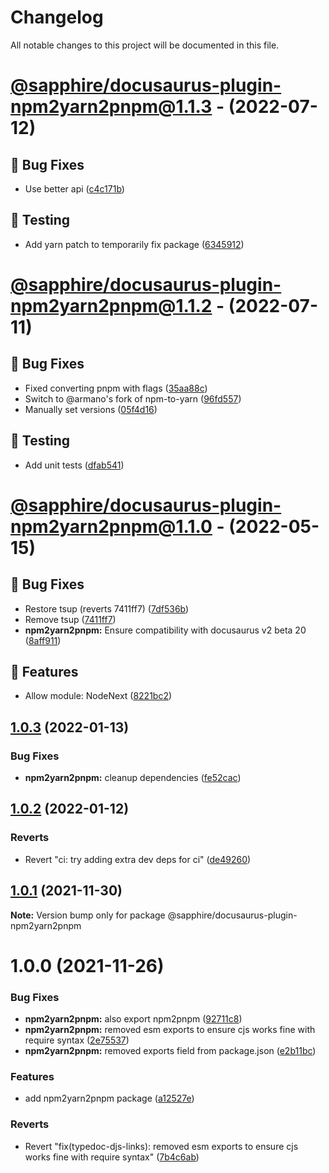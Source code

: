 # Changelog

All notable changes to this project will be documented in this file.

# [@sapphire/docusaurus-plugin-npm2yarn2pnpm@1.1.3](https://github.com/sapphiredev/documentation-plugins/compare/@sapphire/docusaurus-plugin-npm2yarn2pnpm@1.1.2...@sapphire/docusaurus-plugin-npm2yarn2pnpm@1.1.3) - (2022-07-12)

## 🐛 Bug Fixes

- Use better api ([c4c171b](https://github.com/sapphiredev/documentation-plugins/commit/c4c171b566a9522db57e0c57d80d76ca75243fdf))

## 🧪 Testing

- Add yarn patch to temporarily fix package ([6345912](https://github.com/sapphiredev/documentation-plugins/commit/63459128ce6b8a846525160da4084c302e4225dc))

# [@sapphire/docusaurus-plugin-npm2yarn2pnpm@1.1.2](https://github.com/sapphiredev/documentation-plugins/compare/@sapphire/docusaurus-plugin-npm2yarn2pnpm@1.1.0...@sapphire/docusaurus-plugin-npm2yarn2pnpm@1.1.2) - (2022-07-11)

## 🐛 Bug Fixes

- Fixed converting pnpm with flags ([35aa88c](https://github.com/sapphiredev/documentation-plugins/commit/35aa88c7d811eaa74be673dde8f09b9fd8444972))
- Switch to @armano's fork of npm-to-yarn ([96fd557](https://github.com/sapphiredev/documentation-plugins/commit/96fd55735b155f784bb877c47cfb3ff1f8aff87c))
- Manually set versions ([05f4d16](https://github.com/sapphiredev/documentation-plugins/commit/05f4d16dcd5673a208e4ec191e659b3cbd2dc95a))

## 🧪 Testing

- Add unit tests ([dfab541](https://github.com/sapphiredev/documentation-plugins/commit/dfab541b725a5296eb6768c85365f1f1ea3e0b87))

# [@sapphire/docusaurus-plugin-npm2yarn2pnpm@1.1.0](https://github.com/sapphiredev/documentation-plugins/compare/@sapphire/docusaurus-plugin-npm2yarn2pnpm@1.0.3...@sapphire/docusaurus-plugin-npm2yarn2pnpm@1.1.0) - (2022-05-15)

## 🐛 Bug Fixes

- Restore tsup (reverts 7411ff7) ([7df536b](https://github.com/sapphiredev/documentation-plugins/commit/7df536bd871b45d0cfa65816684bc691b4735bc0))
- Remove tsup ([7411ff7](https://github.com/sapphiredev/documentation-plugins/commit/7411ff79624eec777519a2a049c8d3f026871cac))
- **npm2yarn2pnpm:** Ensure compatibility with docusaurus v2 beta 20 ([8aff911](https://github.com/sapphiredev/documentation-plugins/commit/8aff911be521423b465a547bb9bed9b24531533e))

## 🚀 Features

- Allow module: NodeNext ([8221bc2](https://github.com/sapphiredev/documentation-plugins/commit/8221bc2668fd1ad9c2e80c3c6a1503ae27bfc632))

## [1.0.3](https://github.com/sapphiredev/documentation-plugins/compare/@sapphire/docusaurus-plugin-npm2yarn2pnpm@1.0.2...@sapphire/docusaurus-plugin-npm2yarn2pnpm@1.0.3) (2022-01-13)

### Bug Fixes

-   **npm2yarn2pnpm:** cleanup dependencies ([fe52cac](https://github.com/sapphiredev/documentation-plugins/commit/fe52cacfc0fd28a0de49464aa63029eea35d7ddf))

## [1.0.2](https://github.com/sapphiredev/documentation-plugins/compare/@sapphire/docusaurus-plugin-npm2yarn2pnpm@1.0.1...@sapphire/docusaurus-plugin-npm2yarn2pnpm@1.0.2) (2022-01-12)

### Reverts

-   Revert "ci: try adding extra dev deps for ci" ([de49260](https://github.com/sapphiredev/documentation-plugins/commit/de49260d4d8c4be4bb27d53f13472946e4cd3700))

## [1.0.1](https://github.com/sapphiredev/documentation-plugins/compare/@sapphire/docusaurus-plugin-npm2yarn2pnpm@1.0.0...@sapphire/docusaurus-plugin-npm2yarn2pnpm@1.0.1) (2021-11-30)

**Note:** Version bump only for package @sapphire/docusaurus-plugin-npm2yarn2pnpm

# 1.0.0 (2021-11-26)

### Bug Fixes

-   **npm2yarn2pnpm:** also export npm2pnpm ([92711c8](https://github.com/sapphiredev/documentation-plugins/commit/92711c864f467b1834f63c3d9e1434c69f0305bb))
-   **npm2yarn2pnpm:** removed esm exports to ensure cjs works fine with require syntax ([2e75537](https://github.com/sapphiredev/documentation-plugins/commit/2e75537a99d0614f55c4e3c8c963d0a37cf02768))
-   **npm2yarn2pnpm:** removed exports field from package.json ([e2b11bc](https://github.com/sapphiredev/documentation-plugins/commit/e2b11bca172c85c415237de0a88dc095a61fbe39))

### Features

-   add npm2yarn2pnpm package ([a12527e](https://github.com/sapphiredev/documentation-plugins/commit/a12527eab37e7c0064174c3066939973ddce3740))

### Reverts

-   Revert "fix(typedoc-djs-links): removed esm exports to ensure cjs works fine with require syntax" ([7b4c6ab](https://github.com/sapphiredev/documentation-plugins/commit/7b4c6ab434265903213d7d965b0e927912b1aba1))
